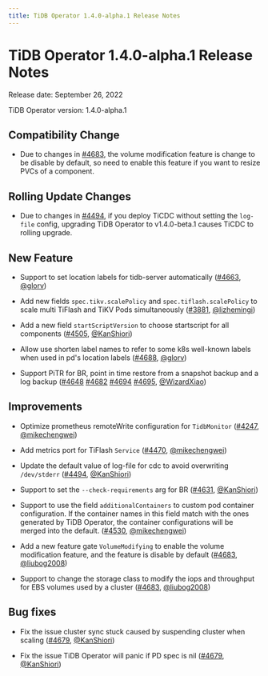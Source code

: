 ```yaml
---
title: TiDB Operator 1.4.0-alpha.1 Release Notes
---
```


# TiDB Operator 1.4.0-alpha.1 Release Notes

Release date: September 26, 2022

TiDB Operator version: 1.4.0-alpha.1

## Compatibility Change

- Due to changes in [#4683](https://github.com/pingcap/tidb-operator/pull/4683), the volume modification feature is change to be disable by default, so need to enable this feature if you want to resize PVCs of a component.

## Rolling Update Changes

- Due to changes in [#4494](https://github.com/pingcap/tidb-operator/pull/4494), if you deploy TiCDC without setting the `log-file` config, upgrading TiDB Operator to v1.4.0-beta.1 causes TiCDC to rolling upgrade. 

## New Feature

- Support to set location labels for tidb-server automatically ([#4663](https://github.com/pingcap/tidb-operator/pull/4663), [@glorv](https://github.com/glorv))

- Add new fields `spec.tikv.scalePolicy` and `spec.tiflash.scalePolicy` to scale multi TiFlash and TiKV Pods simultaneously ([#3881](https://github.com/pingcap/tidb-operator/pull/3881), [@lizhemingi](https://github.com/lizhemingi))

- Add a new field `startScriptVersion` to choose startscript for all components ([#4505](https://github.com/pingcap/tidb-operator/pull/4505), [@KanShiori](https://github.com/KanShiori))

- Allow use shorten label names to refer to some k8s well-known labels when used in pd's location labels ([#4688](https://github.com/pingcap/tidb-operator/pull/4688), [@glorv](https://github.com/glorv))

- Support PiTR for BR, point in time restore from a snapshot backup and a log backup ([#4648](https://github.com/pingcap/tidb-operator/pull/4648) [#4682](https://github.com/pingcap/tidb-operator/pull/4682) [#4694](https://github.com/pingcap/tidb-operator/pull/4694) [#4695](https://github.com/pingcap/tidb-operator/pull/4695), [@WizardXiao](https://github.com/WizardXiao))

## Improvements

- Optimize prometheus remoteWrite configuration for `TidbMonitor` ([#4247](https://github.com/pingcap/tidb-operator/pull/4247), [@mikechengwei](https://github.com/mikechengwei))

- Add metrics port for TiFlash `Service` ([#4470](https://github.com/pingcap/tidb-operator/pull/4470), [@mikechengwei](https://github.com/mikechengwei))

- Update the default value of log-file for cdc to avoid overwriting `/dev/stderr` ([#4494](https://github.com/pingcap/tidb-operator/pull/4494), [@KanShiori](https://github.com/KanShiori))

- Support to set the `--check-requirements` arg for BR ([#4631](https://github.com/pingcap/tidb-operator/pull/4631), [@KanShiori](https://github.com/KanShiori))

- Support to use the field `additionalContainers` to custom pod container configuration. If the container names in this field match with the ones generated by TiDB Operator, the container configurations will be merged into the default. ([#4530](https://github.com/pingcap/tidb-operator/pull/4530), [@mikechengwei](https://github.com/mikechengwei))

- Add a new feature gate `VolumeModifying` to enable the volume modification feature, and the feature is disable by default ([#4683](https://github.com/pingcap/tidb-operator/pull/4683), [@liubog2008](https://github.com/liubog2008))

- Support to change the storage class to modify the iops and throughput for EBS volumes used by a cluster ([#4683](https://github.com/pingcap/tidb-operator/pull/4683), [@liubog2008](https://github.com/liubog2008))

## Bug fixes

- Fix the issue cluster sync stuck caused by suspending cluster when scaling ([#4679](https://github.com/pingcap/tidb-operator/pull/4679), [@KanShiori](https://github.com/KanShiori))

- Fix the issue TiDB Operator will panic if PD spec is nil ([#4679](https://github.com/pingcap/tidb-operator/pull/4691), [@KanShiori](https://github.com/mahjonp))